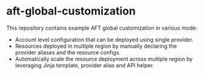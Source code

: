 # aft-global-customization

This repository contains example AFT global customization in various mode:

* Account level configuration that can be deployed using single provider.
* Resources deployed in multiple region by manually declaring the provider aliases and the resource configs.
* Automatically scale the resource deployment across multiple region by leveraging Jinja template, provider alias and API helper.
